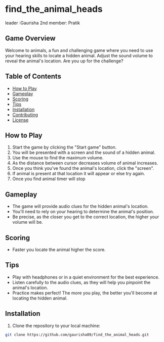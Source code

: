 # find_the_animal_heads

leader :Gaurisha
2nd member: Pratik


## Game Overview

Welcome to animals, a fun and challenging game where you need to use your hearing skills to locate a hidden animal. Adjust the sound volume to reveal the animal's location. Are you up for the challenge?

## Table of Contents

- [How to Play](#how-to-play)
- [Gameplay](#gameplay)
- [Scoring](#scoring)
- [Tips](#tips)
- [Installation](#installation)
- [Contributing](#contributing)
- [License](#license)

## How to Play

1. Start the game by clicking the "Start game" button.
2. You will be presented with a screen and the sound of a hidden animal.
3. Use the mouse to find the maximum volume.
4. As the distance between cursor decreases volume of animal increases.
5. Once you think you've found the animal's location, click the "screen".
6. If animal is present at that location it will appear or else try again.
7. Once you find animal timer will stop


## Gameplay

- The game will provide audio clues for the hidden animal's location.
- You'll need to rely on your hearing to determine the animal's position.
- Be precise, as the closer you get to the correct location, the higher your volume will be.

## Scoring

- Faster you locate the animal higher the score.

## Tips

- Play with headphones or in a quiet environment for the best experience.
- Listen carefully to the audio clues, as they will help you pinpoint the animal's location.
- Practice makes perfect! The more you play, the better you'll become at locating the hidden animal.

## Installation

1. Clone the repository to your local machine:

```bash
git clone https://github.com/gaurisha09/find_the_animal_heads.git

